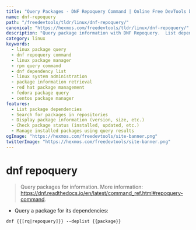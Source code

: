 ```yaml
---
title: "Query Packages - DNF Repoquery Command | Online Free DevTools by Hexmos"
name: dnf-repoquery
path: "/freedevtools/tldr/linux/dnf-repoquery/"
canonical: "https://hexmos.com/freedevtools/tldr/linux/dnf-repoquery/"
description: "Query package information with DNF Repoquery.  List dependencies, search repositories, and manage packages efficiently using this powerful Linux command. Free online tool, no registration required."
category: linux
keywords:
  - linux package query
  - dnf repoquery command
  - linux package manager
  - rpm query command
  - dnf dependency list
  - linux system administration
  - package information retrieval
  - red hat package management
  - fedora package query
  - centos package manager
features:
  - List package dependencies
  - Search for packages in repositories
  - Display package information (version, size, etc.)
  - Check package status (installed, updated, etc.)
  - Manage installed packages using query results
ogImage: "https://hexmos.com/freedevtools/site-banner.png"
twitterImage: "https://hexmos.com/freedevtools/site-banner.png"
---
```


# dnf repoquery

> Query packages for information.
> More information: <https://dnf.readthedocs.io/en/latest/command_ref.html#repoquery-command>.

- Query a package for its dependencies:

`dnf {{[rq|repoquery]}} --deplist {{package}}`
